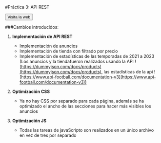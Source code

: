 #Práctica 3: API REST

<a href="https://mrandy5.github.io/index.html#inicio" target="_blank">
    <button>Visita la web</button>
</a>

###Cambios introducidos:

1. **Implementación de API REST**
   - Implementación de anuncios
   - Implementación de tienda con filtrado por precio
   - Implementación de estadísticas de las temporadas de 2021 a 2023
     (Los anuncios y la tiendafueron realizados usando la API ![https://dummyjson.com/docs/products](https://dummyjson.com/docs/products), las estadísticas de la api ![https://www.api-football.com/documentation-v3](https://www.api-football.com/documentation-v3))

2. **Optimización CSS**
   - Ya no hay CSS por separado para cada página, además se ha optimizado el ancho de las secciones para hacer más visibles los anuncios

3. **Optimización JS**
   - Todas las tareas de javaScripto son realizados en un único archivo en vez de tres por separado
    


